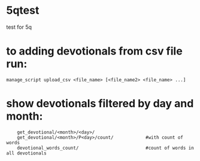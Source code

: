 5qtest
======

test for 5q


to adding devotionals from csv file run:
========================================
    manage_script upload_csv <file_name> [<file_name2> <file_name> ...]

show devotionals filtered by day and month:
============================================
        get_devotional/<month>/<day>/
        get_devotional/<month>/P<day>/count/            #with count of words
        devotional_words_count/                         #count of words in all devotionals



